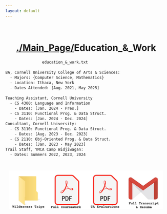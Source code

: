 ```yaml
---
layout: default
---
```

<h1 style = "text-align:center;white-space:pre-wrap;">
<a href = "./index.html">./Main_Page/</a>Education_&_Work
</h1>

```
                education_&_work.txt

BA, Cornell University College of Arts & Sciences:
  - Majors: {Computer Science, Mathematics}
  - Location: Ithaca, New York
  - Dates Attended: [Aug. 2021, May 2025]

Teaching Assistant, Cornell University
  - CS 4300: Language and Information 
    - Dates: [Jan. 2024 - Pres.]
  - CS 3110: Functional Prog. & Data Struct.
    - Dates: [Jan. 2024 - Dec. 2024]
Consultant, Cornell University:
  - CS 3110: Functional Prog. & Data Struct. 
    - Dates: [Aug. 2023 - Dec. 2023]
  - CS 2110: Obj-Oriented Prog. & Data Struct.
    - Dates: [Jan. 2023 - May 2023]
Trail Staff, YMCA Camp Widjiwagan:
  - Dates: Summers 2022, 2023, 2024
```
<h3 style = "text-align:center;white-space:pre-wrap;">
<a href = "./trips.html"><img src= "./assets/img/wilderness_tripping.jpeg" width = 120 height = 120></a><a href = "./assets/pdf/unofficial_transcript.pdf" target="_blank" rel = "noopener noreferrer"><img src = "./assets/img/full_coursework.jpeg" width = 120 height = 120></a><a href = "./assets/pdf/evals.pdf" target= "_blank" rel = "noopener noreferrer"><img src= "./assets/img/evals.jpeg" width = 120 height = 120></a><a href = "mailto:hennessyrowan@gmail.com"><img src= "./assets/img/for_resume_and_transcript.jpeg" width = 120 height = 120></a>
</h3>